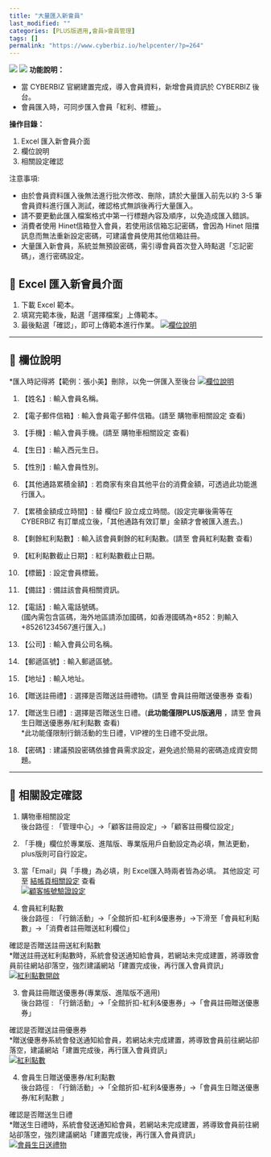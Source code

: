 ```yaml
---
title: "大量匯入新會員"
last_modified: ""
categories: [PLUS版適用,會員>會員管理]
tags: []
permalink: "https://www.cyberbiz.io/helpcenter/?p=264"
---
```


![](https://www.cyberbiz.io/helpcenter/wp-content/uploads/一般版3.png)
![](https://www.cyberbiz.io/helpcenter/wp-content/uploads/PLUS版3.png)
**功能說明：**  

* 當 CYBERBIZ 官網建置完成，導入會員資料，新增會員資訊於 CYBERBIZ 後台。
* 會員匯入時，可同步匯入會員「紅利、標籤」。

**操作目錄：**

1. Excel 匯入新會員介面
2. 欄位說明
3. 相關設定確認

注意事項:  

* 由於會員資料匯入後無法進行批次修改、刪除，請於大量匯入前先以約 3-5 筆會員資料進行匯入測試，確認格式無誤後再行大量匯入。
* 請不要更動此匯入檔案格式中第一行標題內容及順序，以免造成匯入錯誤。
* 消費者使用 Hinet信箱登入會員，若使用該信箱忘記密碼，會因為 Hinet 阻擋訊息而無法重新設定密碼，可建議會員使用其他信箱註冊。
* 大量匯入新會員，系統並無預設密碼，需引導會員首次登入時點選「忘記密碼」，進行密碼設定。



## 📌 Excel 匯入新會員介面



1. 下載 Excel 範本。
2. 填寫完範本後，點選「選擇檔案」上傳範本。
3. 最後點選「確認」，即可上傳範本進行作業。
[![欄位說明](https://www.cyberbiz.io/support/wp-content/uploads/大量匯入會員.png)](https://www.cyberbiz.io/support/wp-content/uploads/大量匯入會員.png)  

* * *

## 📌 欄位說明


*匯入時記得將【範例：張小美】刪除，以免一併匯入至後台  [![欄位說明](https://www.cyberbiz.io/support/wp-content/uploads/大量匯入新會員01.png)](https://www.cyberbiz.io/support/wp-content/uploads/大量匯入新會員01.png)
1. 【姓名】: 輸入會員名稱。


2. 【電子郵件信箱】: 輸入會員電子郵件信箱。(請至 購物車相關設定 查看)


3. 【手機】: 輸入會員手機。(請至 購物車相關設定 查看)


4. 【生日】: 輸入西元生日。


5. 【性別】: 輸入會員性別。


6. 【其他通路累積金額】: 若商家有來自其他平台的消費金額，可透過此功能進行匯入。


7. 【累積金額成立時間】: 替 欄位F 設立成立時間。(設定完畢後需等在 CYBERBIZ 有訂單成立後，「其他通路有效訂單」金額才會被匯入進去。)  


8. 【剩餘紅利點數】: 輸入該會員剩餘的紅利點數。(請至 會員紅利點數 查看)


9. 【紅利點數截止日期】: 紅利點數截止日期。


10. 【標籤】: 設定會員標籤。


11. 【備註】: 備註該會員相關資訊。


12. 【電話】: 輸入電話號碼。  
(國內需包含區碼，海外地區請添加國碼，如香港國碼為+852：則輸入+85261234567進行匯入。)



13. 【公司】: 輸入會員公司名稱。


14. 【郵遞區號】: 輸入郵遞區號。


15. 【地址】: 輸入地址。


16. 【贈送註冊禮】: 選擇是否贈送註冊禮物。(請至 會員註冊贈送優惠券 查看)


17. 【贈送生日禮】: 選擇是否贈送生日禮。(**此功能僅限PLUS版適用** ，請至 會員生日贈送優惠券/紅利點數 查看)  
*此功能僅限制行銷活動的生日禮，VIP裡的生日禮不受此限。


18. 【密碼】: 建議預設密碼依據會員需求設定，避免過於簡易的密碼造成資安問題。


* * *

## 📌 相關設定確認



1. 購物車相關設定  
後台路徑 : 「管理中心」→「顧客註冊設定」→「顧客註冊欄位設定」  


1. 「手機」欄位於專業版、進階版、專業版用戶自動設定為必填，無法更動，plus版則可自行設定。
2. 當「Email」與「手機」為必填，則 Excel匯入時兩者皆為必填。
其他設定 可至 [結帳頁相關設定](https://www.cyberbiz.io/helpcenter/?p=329) 查看  
[![顧客帳號驗證設定](https://www.cyberbiz.io/support/wp-content/uploads/大量匯入會員02.png)](https://www.cyberbiz.io/support/wp-content/uploads/大量匯入會員02.png)



2. 會員紅利點數  
後台路徑 : 「行銷活動」→「全館折扣-紅利&優惠券」→下滑至「會員紅利點數」→「消費者註冊贈送紅利欄位」  

確認是否贈送註冊送紅利點數  
*贈送註冊送紅利點數時，系統會發送通知給會員，若網站未完成建置，將導致會員前往網站卻落空，強烈建議網站「建置完成後，再行匯入會員資訊」 [![紅利點數開啟](https://www.cyberbiz.io/helpcenter/wp-content/uploads/紅利點數-5.png)](https://www.cyberbiz.io/helpcenter/wp-content/uploads/紅利點數-5.png)


3. 會員註冊贈送優惠券(專業版、進階版不適用)  
後台路徑 : 「行銷活動」→「全館折扣-紅利&優惠券」→「會員註冊贈送優惠券」  

確認是否贈送註冊優惠券  
*贈送優惠券系統會發送通知給會員，若網站未完成建置，將導致會員前往網站卻落空，建議網站「建置完成後，再行匯入會員資訊」  
[![紅利點數](https://www.cyberbiz.io/helpcenter/wp-content/uploads/大量匯入新會員08.png)](https://www.cyberbiz.io/helpcenter/wp-content/uploads/大量匯入新會員08.png)



4. 會員生日贈送優惠券/紅利點數   
後台路徑 : 「行銷活動」→「全館折扣-紅利&優惠券」→「會員生日贈送優惠券/紅利點數 」  

確認是否贈送生日禮  
*贈送生日禮時，系統會發送通知給會員，若網站未完成建置，將導致會員前往網站卻落空，強烈建議網站「建置完成後，再行匯入會員資訊」  
[![會員生日送禮物](https://www.cyberbiz.io/support/wp-content/uploads/大量匯入會員05.png)](https://www.cyberbiz.io/support/wp-content/uploads/大量匯入會員05.png)



